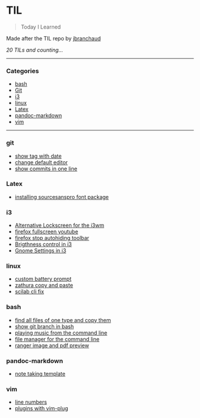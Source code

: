 # TIL

> Today I Learned

Made after the TIL repo by [jbranchaud](https://github.com/jbranchaud/til)

_20 TILs and counting..._

---

### Categories
* [bash](#bash)
* [Git](#git)
* [i3](#i3)
* [linux](#linux)
* [Latex](#Latex)
* [pandoc-markdown](#pandoc-markdown)
* [vim](#vim)

---

### git

- [show tag with date](git/show_tag_with_date.md)
- [change default editor](git/change_default_editor.md)
- [show commits in one line](git/show_commits_one_line.md)


### Latex

- [installing sourcesanspro font package](latex/installing_sourcesanspro_font_package.md)

### i3

- [Alternative Lockscreen for the i3wm](i3/alternative_lockscreen_betterlockscreen.md)
- [firefox fullscreen youtube](i3/firefox_fullscreen_youtube.md)
- [firefox stop autohiding toolbar](i3/firefox_stop_autohiding_toolbar.md)
- [Brigthness control in i3](i3/brightness_control.md)
- [Gnome Settings in i3](i3/gnome_settings_in_i3.md)

### linux 

- [custom battery prompt](linux/custom_battery_prompt.md)
- [zathura copy and paste](linux/zathura_copy_paste.md)
- [scilab cli fix](linux/scilab_cli_fix.md)

### bash

- [find all files of one type and copy them](bash/find_all_file_of_type_and_copy.md)
- [show git branch in bash](bash/show_git_branch_in_bash.md)
- [playing music from the command line](bash/playing_music_from_command_line.md)
- [file manager for the command line](bash/file_manager_for_the_command_line.md)
- [ranger image and pdf preview](bash/ranger_image_and_pdf_preview.md)

### pandoc-markdown 

- [note taking template](pandoc-markdown/note_taking_template.md)

### vim 
- [line numbers](vim/line_numbers.md)
- [plugins with vim-plug](vim/plugins_with_vim-plug.md)
